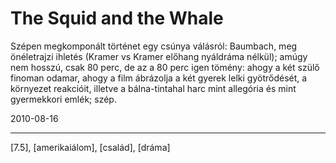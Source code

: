 # The Squid and the Whale

Szépen megkomponált történet egy csúnya válásról: Baumbach, meg önéletrajzi ihletés (Kramer vs Kramer előhang nyáldráma nélkül); amúgy nem hosszú, csak 80 perc, de az a 80 perc igen tömény: ahogy a két szülő finoman odamar, ahogy a film ábrázolja a két gyerek lelki gyötrődését, a környezet reakcióit, illetve a bálna-tintahal harc mint allegória és mint gyermekkori emlék; szép.

2010-08-16 

----

[7.5], [amerikaiálom], [család], [dráma]
